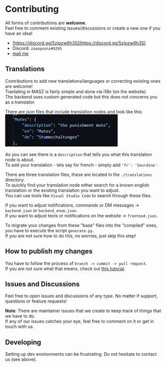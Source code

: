 # Contributing

All forms of contributions are **welcome**.\
Feel free to comment existing issues/discussions or create a new one if you have an idea!

- [https://discord.gg/5zjpzw6h3S](https://discord.gg/5zjpzw6h3S)
- Discord: `zaanposni#9295`
- [mail me](mailto:me@zaanposni.com)

## Translations

Contributions to add new translations/languages or correcting existing ones are welcome!\
Tranlating in MASZ is fairly simple and done via i18n (on the website).\
The backend uses custom generated code but this does not concerns you as a translator.

There are json files that include translation nodes and look like this:\
![example](/docs/translation_example.png)

As you can see there is a `description` that tells you what this translation node is about.\
To add your translation - lets say for french - simply add `'fr': 'Sourdine'`.

There are three translation files, these are located in the `./translations` directory.\
To quickly find your translation node either search for a known english translation or the existing translation you want to adjust.\
You can use tools like `Visual Studio Code` to search through these files.

If you want to adjust notifications, commands or DM messages -> `backend.json` or `backend_enum.json`.\
If you want to adjust texts or notifications on the website -> `frontend.json`.

To migrate your changes from these "base" files into the "compiled" ones, you have to execute the script `generate.py`.\
If you are not sure how to do this, no worries, just skip this step!

## How to publish my changes

You have to follow the process of `branch -> commit -> pull request`.\
If you are not sure what that means, check out [this tutorial](https://github.com/firstcontributions/first-contributions).

## Issues and Discussions

Feel free to open issues and discussions of any type. No matter if support, questions or feature requests!

**Note**: There are maintainer issues that we create to keep track of things that we have to do.\
If any of our issues catches your eye, feel free to comment on it or get in touch with us.

## Developing

Setting up dev environments can be frustrating. Do not hesitate to contact us (see above).

